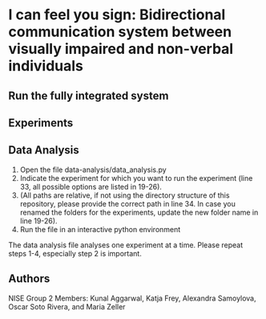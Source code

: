 # I can feel you sign: Bidirectional communication system between visually impaired and non-verbal individuals

## Run the fully integrated system

## Experiments

## Data Analysis
1. Open the file data-analysis/data_analysis.py
2. Indicate the experiment for which you want to run the experiment (line 33, all possible options are listed in 19-26).
3. (All paths are relative, if not using the directory structure of this repository, please provide the correct path in line 34. In case you renamed the folders for the experiments, update the new folder name in line 19-26).
4. Run the file in an interactive python environment

The data analysis file analyses one experiment at a time. Please repeat steps 1-4, especially step 2 is important.

## Authors
NISE Group 2
Members: Kunal Aggarwal, Katja Frey, Alexandra Samoylova, Oscar Soto Rivera, and Maria Zeller

